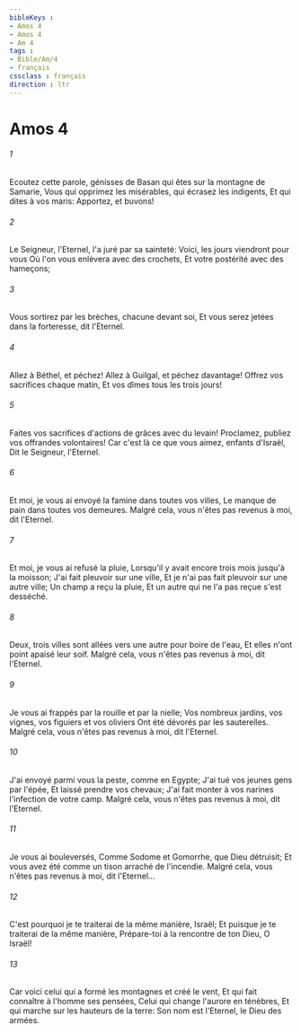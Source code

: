 ```yaml
---
bibleKeys : 
- Amos 4
- Amos 4
- Am 4
tags : 
- Bible/Am/4
- français
cssclass : français
direction : ltr
---
```


# Amos 4

###### 1
Ecoutez cette parole, génisses de Basan qui êtes sur la montagne de Samarie, Vous qui opprimez les misérables, qui écrasez les indigents, Et qui dites à vos maris: Apportez, et buvons!
###### 2
Le Seigneur, l'Eternel, l'a juré par sa sainteté: Voici, les jours viendront pour vous Où l'on vous enlèvera avec des crochets, Et votre postérité avec des hameçons;
###### 3
Vous sortirez par les brèches, chacune devant soi, Et vous serez jetées dans la forteresse, dit l'Eternel.
###### 4
Allez à Béthel, et péchez! Allez à Guilgal, et péchez davantage! Offrez vos sacrifices chaque matin, Et vos dîmes tous les trois jours!
###### 5
Faites vos sacrifices d'actions de grâces avec du levain! Proclamez, publiez vos offrandes volontaires! Car c'est là ce que vous aimez, enfants d'Israël, Dit le Seigneur, l'Eternel.
###### 6
Et moi, je vous ai envoyé la famine dans toutes vos villes, Le manque de pain dans toutes vos demeures. Malgré cela, vous n'êtes pas revenus à moi, dit l'Eternel.
###### 7
Et moi, je vous ai refusé la pluie, Lorsqu'il y avait encore trois mois jusqu'à la moisson; J'ai fait pleuvoir sur une ville, Et je n'ai pas fait pleuvoir sur une autre ville; Un champ a reçu la pluie, Et un autre qui ne l'a pas reçue s'est desséché.
###### 8
Deux, trois villes sont allées vers une autre pour boire de l'eau, Et elles n'ont point apaisé leur soif. Malgré cela, vous n'êtes pas revenus à moi, dit l'Eternel.
###### 9
Je vous ai frappés par la rouille et par la nielle; Vos nombreux jardins, vos vignes, vos figuiers et vos oliviers Ont été dévorés par les sauterelles. Malgré cela, vous n'êtes pas revenus à moi, dit l'Eternel.
###### 10
J'ai envoyé parmi vous la peste, comme en Egypte; J'ai tué vos jeunes gens par l'épée, Et laissé prendre vos chevaux; J'ai fait monter à vos narines l'infection de votre camp. Malgré cela, vous n'êtes pas revenus à moi, dit l'Eternel.
###### 11
Je vous ai bouleversés, Comme Sodome et Gomorrhe, que Dieu détruisit; Et vous avez été comme un tison arraché de l'incendie. Malgré cela, vous n'êtes pas revenus à moi, dit l'Eternel...
###### 12
C'est pourquoi je te traiterai de la même manière, Israël; Et puisque je te traiterai de la même manière, Prépare-toi à la rencontre de ton Dieu, O Israël!
###### 13
Car voici celui qui a formé les montagnes et créé le vent, Et qui fait connaître à l'homme ses pensées, Celui qui change l'aurore en ténèbres, Et qui marche sur les hauteurs de la terre: Son nom est l'Eternel, le Dieu des armées.
